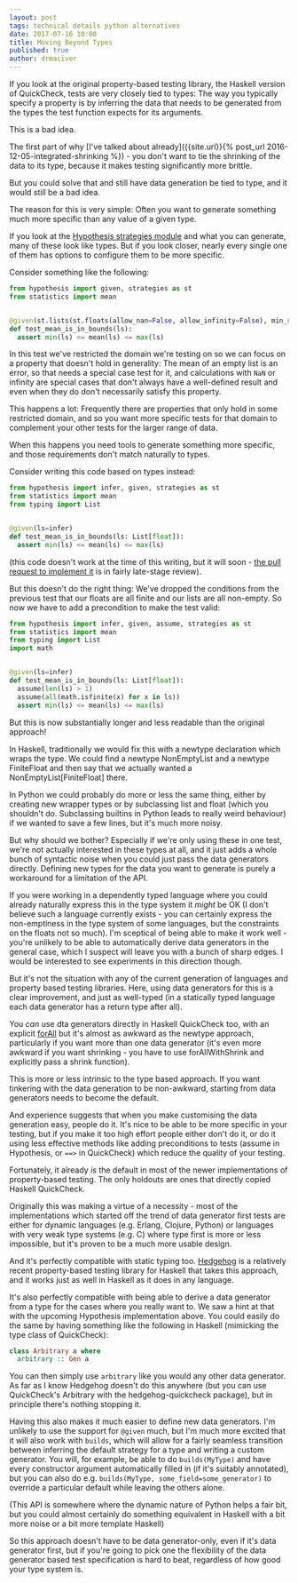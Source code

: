 ```yaml
---
layout: post
tags: technical details python alternatives
date: 2017-07-16 10:00
title: Moving Beyond Types
published: true
author: drmaciver
---
```


If you look at the original property-based testing library, the Haskell version of QuickCheck,
tests are very closely tied to types: The way you typically specify a property is by inferring
the data that needs to be generated from the types the test function expects for its arguments.

This is a bad idea.

<!--more-->

The first part of why
[I've talked about already]({{site.url}}{% post_url 2016-12-05-integrated-shrinking %}) -
you don't want to tie the shrinking of the data to its type, because it makes testing
significantly more brittle.

But you could solve that and still have data generation be tied to type, and it would still
be a bad idea.

The reason for this is very simple: Often you want to generate something much more specific
than any value of a given type.

If you look at the [Hypothesis strategies module](https://hypothesis.readthedocs.io/en/latest/data.html)
and what you can generate, many of these look like types. But if you look closer, nearly
every single one of them has options to configure them to be more specific.

Consider something like the following:

```python
from hypothesis import given, strategies as st
from statistics import mean


@given(st.lists(st.floats(allow_nan=False, allow_infinity=False), min_size=1))
def test_mean_is_in_bounds(ls):
  assert min(ls) <= mean(ls) <= max(ls)
```

In this test we've restricted the domain we're testing on so we can focus on a property
that doesn't hold in generality:  The mean of an empty list is an
error, so that needs a special case test for it, and calculations with `NaN` or infinity
are special cases that don't always have a well-defined result and even when they do
don't necessarily satisfy this property.

This happens a lot: Frequently there are properties that only hold in some restricted
domain, and so you want more specific tests for that domain to complement your other
tests for the larger range of data.

When this happens you need tools to generate something more specific, and those requirements
don't match naturally to types.

Consider writing this code based on types instead:

```python
from hypothesis import infer, given, strategies as st
from statistics import mean
from typing import List


@given(ls=infer)
def test_mean_is_in_bounds(ls: List[float]):
  assert min(ls) <= mean(ls) <= max(ls)
```

(this code doesn't work at the time of this writing, but it will soon -
[the pull request to implement it](https://github.com/HypothesisWorks/hypothesis-python/pull/643)
is in fairly late-stage review).

But this doesn't do the right thing: We've dropped the conditions from the
previous test that our floats are all finite and our lists are all non-empty. So now
we have to add a precondition to make the test valid:

```python
from hypothesis import infer, given, assume, strategies as st
from statistics import mean
from typing import List
import math


@given(ls=infer)
def test_mean_is_in_bounds(ls: List[float]):
  assume(len(ls) > 1)
  assume(all(math.isfinite(x) for x in ls))
  assert min(ls) <= mean(ls) <= max(ls)
```

But this is now substantially longer and less readable than the original approach!

In Haskell, traditionally we would fix this with a newtype declaration which wraps the type.
We could find a newtype NonEmptyList and a newtype FiniteFloat and then say that we actually
wanted a NonEmptyList[FiniteFloat] there.

In Python we could probably do more or less the same thing, either by creating new wrapper
types or by subclassing list and float (which you shouldn't do. Subclassing builtins in Python
leads to really weird behaviour) if we wanted to save a few lines, but it's much more noisy.

But why should we bother? Especially if we're only using these in one test, we're not actually
interested in these types at all, and it just adds a whole bunch of syntactic noise when you
could just pass the data generators directly. Defining new types for the data you want to generate
is purely a workaround for a limitation of the API.

If you were working in a dependently typed language where you could already naturally express
this in the type system it *might* be OK (I don't believe such a language currently
exists - you can certainly express the non-emptiness in the type system of some
languages, but the constraints on the floats not so much). I'm sceptical of being able to
make it work well - you're unlikely to be able to automatically derive data generators in the
general case, which I suspect will leave you with a bunch of sharp edges. I would be interested
to see experiments in this direction though.

But it's not the situation with any of the current generation of languages and property based
testing libraries. Here, using data generators for this is a clear improvement, and just as well-typed
(in a statically typed language each data generator has a return type after all).

You *can* use dta generators directly in Haskell QuickCheck too, with an explicit
[forAll](https://hackage.haskell.org/package/QuickCheck-2.10.0.1/docs/Test-QuickCheck-Property.html#v:forAll)
but it's almost as awkward as the newtype approach, particularly if you want more than one
data generator (it's even more awkward if you want shrinking - you have to use forAllWithShrink and
explicitly pass a shrink function).

This is more or less intrinsic to the type based approach. If you want tinkering with the 
data generation to be non-awkward, starting from data generators needs to become the default.

And experience suggests that when you make customising the data generation easy, people do
it. It's nice to be able to be more specific in your testing, but if you make it too high
effort people either don't do it, or do it using less effective methods like adding
preconditions to tests (assume in Hypothesis, or `==>` in QuickCheck) which reduce
the quality of your testing.

Fortunately, it already *is* the default in most of the newer implementations of
property-based testing. The only holdouts are ones that directly copied Haskell QuickCheck. 

Originally this was making a virtue of a necessity - most of the implementations
which started off the trend of data generator first tests are either for dynamic languages
(e.g. Erlang, Clojure, Python) or languages with very weak type systems (e.g. C) where
type first is more or less impossible, but it's proven to be a much more usable design.

And it's perfectly compatible with static typing too. [Hedgehog](https://hackage.haskell.org/package/hedgehog)
is a relatively recent property-based testing library for Haskell that takes this approach,
and it works just as well in Haskell as it does in any language.

It's also perfectly compatible with being able to derive a data generator from a type
for the cases where you really want to. We saw a hint at that with the upcoming
Hypothesis implementation above. You could easily do the same by having something
like the following in Haskell (mimicking the type class of QuickCheck):

```haskell
class Arbitrary a where
  arbitrary :: Gen a
```

You can then simply use `arbitrary` like you would any other data generator. As far as I know
Hedgehog doesn't do this anywhere (but you can use QuickCheck's Arbitrary with
the hedgehog-quickcheck package), but in principle there's nothing stopping it.

Having this also makes it much easier to define new data generators. I'm unlikely to use the
support for `@given` much, but I'm much more excited that it will also
work with `builds`, which will allow for a fairly seamless transition between
inferring the default strategy for a type and writing a custom generator. You
will, for example, be able to do `builds(MyType)` and have every constructor
argument automatically filled in (if it's suitably annotated), but you can
also do e.g. `builds(MyType, some_field=some_generator)` to override a particular
default while leaving the others alone.

(This API is somewhere where the dynamic nature of Python helps a fair bit, but you
could almost certainly do something equivalent in Haskell with a bit more noise
or a bit more template Haskell)

So this approach doesn't have to be data generator-only, even if it's data generator first,
but if you're going to pick one the flexibility of the data generator based test specification
is hard to beat, regardless of how good your type system is.
